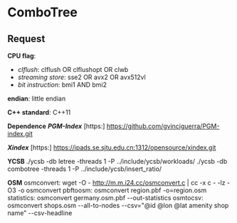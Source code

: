 # ComboTree

## Request

**CPU flag**:

- *clflush*: clflush OR clflushopt OR clwb
- *streaming store*: sse2 OR avx2 OR avx512vl
- *bit instruction*: bmi1 AND bmi2

**endian**: little endian

**C++ standard**: C++11

**Dependence**
***PGM-Index***
[https:] https://github.com/gvinciguerra/PGM-index.git
    
***Xindex***
[https:] https://ipads.se.sjtu.edu.cn:1312/opensource/xindex.git
<!-- [MKL]:
添加intel源：
yum -y install yum-utils
yum-config-manager --add-repo https://yum.repos.intel.com/mkl/setup/intel-mkl.repo
下载并安装MKL：
yum install -y intel-mkl -->
<!-- 内存检测 -->
<!-- sudo valgrind --leak-check=full --show-reachable=yes --trace-children=yes -s -->
**YCSB**
./ycsb -db letree -threads 1 -P ../include/ycsb/workloads/
./ycsb -db combotree -threads 1 -P ../include/ycsb/insert_ratio/

**OSM**
osmconvert: wget -O - http://m.m.i24.cc/osmconvert.c | cc -x c - -lz -O3 -o osmconvert
pbftoosm: osmconvert region.pbf -o=region.osm
statistics: osmconvert germany.osm.pbf --out-statistics
osmtocsv: osmconvert shops.osm --all-to-nodes --csv="@id @lon @lat amenity shop name" --csv-headline
